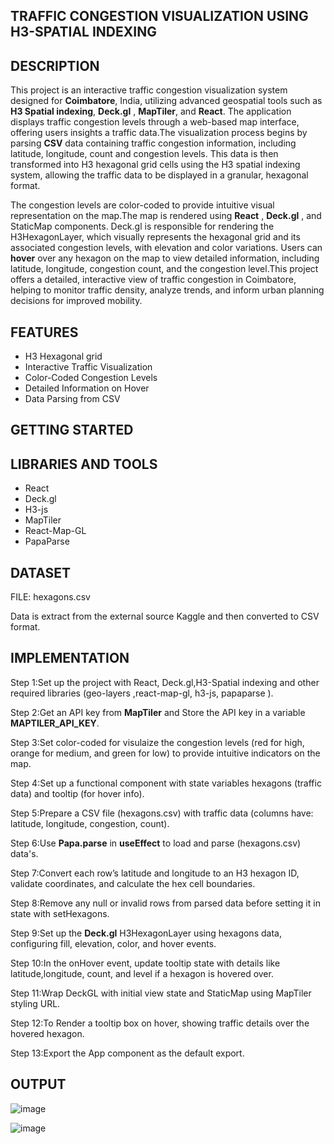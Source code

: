 ## TRAFFIC CONGESTION VISUALIZATION USING H3-SPATIAL INDEXING

## DESCRIPTION

This project is an interactive traffic congestion visualization system designed for **Coimbatore**, India, utilizing advanced geospatial tools such as **H3 Spatial indexing**, **Deck.gl** , **MapTiler**, and **React**. The application displays traffic congestion levels through a web-based map interface, offering users insights a traffic data.The visualization process begins by parsing **CSV** data containing traffic congestion information, including latitude, longitude, count and congestion levels. This data is then transformed into H3 hexagonal grid cells using the H3 spatial indexing system, allowing the traffic data to be displayed in a granular, hexagonal format. 

The congestion levels are color-coded to provide intuitive visual representation on the map.The map is rendered using **React** , **Deck.gl** , and StaticMap components. Deck.gl is responsible for rendering the H3HexagonLayer, which visually represents the hexagonal grid and its associated congestion levels, with elevation and color variations. Users can **hover** over any hexagon on the map to view detailed information, including latitude, longitude, congestion count, and the congestion level.This project offers a detailed, interactive view of traffic congestion in Coimbatore, helping to monitor traffic density, analyze trends, and inform urban planning decisions for improved mobility.


## FEATURES

- H3 Hexagonal grid
- Interactive Traffic Visualization
- Color-Coded Congestion Levels
- Detailed Information on Hover
- Data Parsing from CSV

## GETTING STARTED

## LIBRARIES AND TOOLS

- React
- Deck.gl
- H3-js
- MapTiler
- React-Map-GL
- PapaParse

## DATASET 

FILE: hexagons.csv

Data is extract from the external source Kaggle and then converted to CSV format.

## IMPLEMENTATION

Step 1:Set up the project with React, Deck.gl,H3-Spatial indexing and other required libraries (geo-layers ,react-map-gl, h3-js, papaparse ).

Step 2:Get an API key from **MapTiler** and Store the API key in a variable **MAPTILER_API_KEY**.

Step 3:Set color-coded for visulaize the congestion levels (red for high, orange for medium, and green for low) to provide intuitive indicators on the map.

Step 4:Set up a functional component with state variables hexagons (traffic data) and tooltip (for hover info).

Step 5:Prepare a CSV file (hexagons.csv) with traffic data (columns have: latitude, longitude, congestion, count).

Step 6:Use **Papa.parse** in **useEffect** to load and parse (hexagons.csv) data's.

Step 7:Convert each row’s latitude and longitude to an H3 hexagon ID, validate coordinates, and calculate the hex cell boundaries.

Step 8:Remove any null or invalid rows from parsed data before setting it in state with setHexagons.

Step 9:Set up the **Deck.gl** H3HexagonLayer using hexagons data, configuring fill, elevation, color, and hover events.

Step 10:In the onHover event, update tooltip state with details like latitude,longitude, count, and level if a hexagon is hovered over.

Step 11:Wrap DeckGL with initial view state and StaticMap using MapTiler styling URL.

Step 12:To Render a tooltip box on hover, showing traffic details over the hovered hexagon.

Step 13:Export the App component as the default export.


## OUTPUT

![image](https://github.com/user-attachments/assets/e8cb138a-f1fe-441d-a29d-2a88d5923f14)



![image](https://github.com/user-attachments/assets/d210b26e-7a19-4c5d-adc4-bcb80a4c97bb)



















  
  

